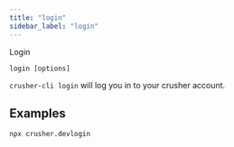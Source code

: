 ```yaml
---
title: "login"
sidebar_label: "login"
---
```



Login

```shell
login [options]
```

`crusher-cli login` will log you in to your crusher account.
## Examples

```shell
npx crusher.devlogin
```
